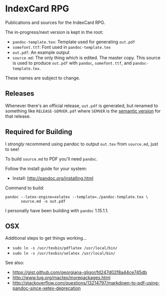 # IndexCard RPG

Publications and sources for the IndexCard RPG.

The in-progress/next version is kept in the root:

  * `pandoc-template.tex`: Template used for generating `out.pdf`
  * `somefont.ttf`: Font used in `pandoc-template.tex`
  * `out.pdf`: An example output
  * `source.md`: The only thing which is edited. The
    master copy. This source is used to produce `out.pdf`
    with `pandoc`, `somefont.ttf`, and `pandoc-template.tex`.

These names are subject to change.

## Releases

Whenever there's an official release, `out.pdf` is generated,
but renamed to something like `RELEASE-SEMVER.pdf` where `SEMVER`
is the [semantic version](http://semver.org/) for that release.

## Required for Building

I *strongly* recommend using pandoc to output `out.tex` from
`source.md`, just to see!

To build `source.md` to PDF you'll need `pandoc`.

Follow the install guide for your system:

  * Install: http://pandoc.org/installing.html

Command to build:

```
pandoc --latex-engine=xelatex --template=./pandoc-template.tex \
       source.md -o out.pdf
```

I personally have been building with `pandoc` 1.15.1.1.

## OSX

Additional steps to get things working...

  * `sudo ln -s /usr/texbin/pdflatex /usr/local/bin/`
  * `sudo ln -s /usr/texbin/xelatex /usr/local/bin/`

See also:

  * https://gist.github.com/georgiana-gligor/fd247d02f8a44ce745db
  * http://www.tug.org/mactex/morepackages.html
  * http://stackoverflow.com/questions/13214797/markdown-to-pdf-using-pandoc-since-xetex-deprecation
